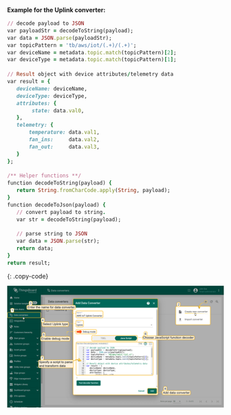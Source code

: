 **Example for the Uplink converter:**

```ruby
// decode payload to JSON
var payloadStr = decodeToString(payload);
var data = JSON.parse(payloadStr);
var topicPattern = 'tb/aws/iot/(.+)/(.+)';
var deviceName = metadata.topic.match(topicPattern)[2];
var deviceType = metadata.topic.match(topicPattern)[1];

// Result object with device attributes/telemetry data
var result = {
   deviceName: deviceName,
   deviceType: deviceType,
   attributes: {
        state: data.val0,
   },
   telemetry: {
       temperature: data.val1,
       fan_ins:     data.val2,
       fan_out:     data.val3,
   }
};

/** Helper functions **/
function decodeToString(payload) {
   return String.fromCharCode.apply(String, payload);
}
function decodeToJson(payload) {
   // convert payload to string.
   var str = decodeToString(payload);

   // parse string to JSON
   var data = JSON.parse(str);
   return data;
}
return result;
```
{: .copy-code}

![image](/images/user-guide/integrations/aws-iot/aws-iot-uplink-converter-java-pe.png)